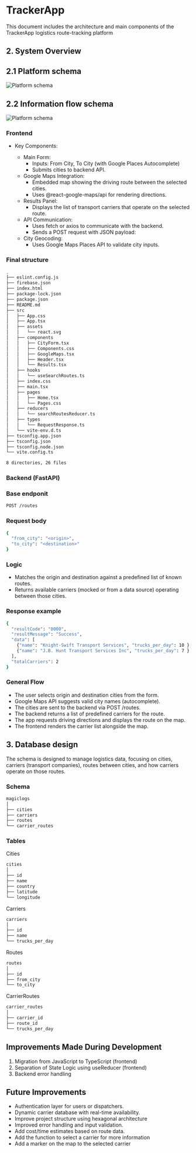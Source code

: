 # TrackerApp

This document includes the architecture and main components of the TrackerApp logistics route-tracking platform

## 2. System Overview

## 2.1 Platform schema

![Platform schema](./frontend/src/assets/diagram1.png)

## 2.2 Information flow schema

![Platform schema](./frontend/src/assets/diagram2.png)

### Frontend

- Key Components:

  - Main Form:
    - Inputs: From City, To City (with Google Places Autocomplete)
    - Submits cities to backend API.
  - Google Maps Integration:
    - Embedded map showing the driving route between the selected cities.
    - Uses @react-google-maps/api for rendering directions.
  - Results Panel:
    - Displays the list of transport carriers that operate on the selected route.
  - API Communication:
    - Uses fetch or axios to communicate with the backend.
    - Sends a POST request with JSON payload:
  - City Geocoding:
    - Uses Google Maps Places API to validate city inputs.

### Final structure

```bash
.
├── eslint.config.js
├── firebase.json
├── index.html
├── package-lock.json
├── package.json
├── README.md
├── src
│   ├── App.css
│   ├── App.tsx
│   ├── assets
│   │   └── react.svg
│   ├── components
│   │   ├── CityForm.tsx
│   │   ├── Components.css
│   │   ├── GoogleMaps.tsx
│   │   ├── Header.tsx
│   │   └── Results.tsx
│   ├── hooks
│   │   └── useSearchRoutes.ts
│   ├── index.css
│   ├── main.tsx
│   ├── pages
│   │   ├── Home.tsx
│   │   └── Pages.css
│   ├── reducers
│   │   └── searchRoutesReducer.ts
│   ├── types
│   │   └── RequestResponse.ts
│   └── vite-env.d.ts
├── tsconfig.app.json
├── tsconfig.json
├── tsconfig.node.json
└── vite.config.ts

8 directories, 26 files
```

### Backend (FastAPI)

### Base endponit

```bash
POST /routes
```

### Request body

```bash
{
  "from_city": "<origin>",
  "to_city": "<destination>"
}
```

### Logic

- Matches the origin and destination against a predefined list of known routes.
- Returns available carriers (mocked or from a data source) operating between those cities.

### Response example

```bash
{
  "resultCode": "0000",
  "resultMessage": "Success",
  "data": [
    {"name": "Knight-Swift Transport Services", "trucks_per_day": 10 },
    {"name": "J.B. Hunt Transport Services Inc", "trucks_per_day": 7 }
  ],
  "totalCarriers": 2
}
```

### General Flow

- The user selects origin and destination cities from the form.
- Google Maps API suggests valid city names (autocomplete).
- The cities are sent to the backend via POST /routes.
- The backend returns a list of predefined carriers for the route.
- The app requests driving directions and displays the route on the map.
- The frontend renders the carrier list alongside the map.

## 3. Database design

The schema is designed to manage logistics data, focusing on cities, carriers (transport companies), routes between cities, and how carriers operate on those routes.

### Schema

```bash
magiclogs
│
├── cities
├── carriers
├── routes
└── carrier_routes
```

### Tables

Cities

```bash
cities
│
├── id
├── name
├── country
├── latitude
└── longitude
```

Carriers

```bash
carriers
│
├── id
├── name
└── trucks_per_day
```

Routes

```bash
routes
│
├── id
├── from_city
└── to_city
```

CarrierRoutes

```bash
carrier_routes
│
├── carrier_id
├── route_id
└── trucks_per_day
```

## Improvements Made During Development

1. Migration from JavaScript to TypeScript (frontend)
2. Separation of State Logic using useReducer (frontend)
3. Backend error handling

## Future Improvements

- Authentication layer for users or dispatchers.
- Dynamic carrier database with real-time availability.
- Improve project structure using hexagonal architecture
- Improved error handling and input validation.
- Add cost/time estimates based on route data.
- Add the function to select a carrier for more information
- Add a marker on the map to the selected carrier

